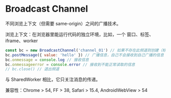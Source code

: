 # Broadcast Channel

不同浏览上下文（但需要 same-origin）之间的广播技术。

浏览上下文：在浏览器里能运行代码的独立环境，比如，一个 窗口、标签、iframe、worker

```js
const bc = new BroadcastChannel('channel_01') // 如果不存在此频道则创建（标识符 bc.name），否则就进入，类似 Symbol.for
bc.postMessage({ value: 'hello' }) // 广播信息，自己不会接收到自己广播的信息
bc.onmessage = console.log // 接收信息
bc.onmessageerror = console.error // 接收到不能正常读取的信息
// bc.close() // 退出频道
```

与 SharedWorker 相比，它只关注消息的传递。

兼容性：Chrome > 54, FF > 38, Safari > 15.4, AndroidWebView > 54
